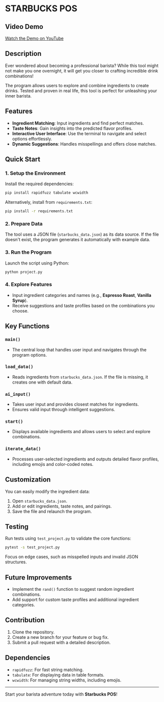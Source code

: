 # STARBUCKS POS

## Video Demo
[Watch the Demo on YouTube](https://www.youtube.com/watch?v=vpb18Lalnvc)

## Description
Ever wondered about becoming a professional barista? While this tool might not make you one overnight, it will get you closer to crafting incredible drink combinations! 

The program allows users to explore and combine ingredients to create drinks. Tested and proven in real life, this tool is perfect for unleashing your inner barista.

## Features
- **Ingredient Matching**: Input ingredients and find perfect matches.
- **Taste Notes**: Gain insights into the predicted flavor profiles.
- **Interactive User Interface**: Use the terminal to navigate and select options effortlessly.
- **Dynamic Suggestions**: Handles misspellings and offers close matches.

## Quick Start

### 1. Setup the Environment
Install the required dependencies:
```bash
pip install rapidfuzz tabulate wcwidth
```
Alternatively, install from `requirements.txt`:
```bash
pip install -r requirements.txt
```

### 2. Prepare Data
The tool uses a JSON file (`starbucks_data.json`) as its data source. If the file doesn't exist, the program generates it automatically with example data.

### 3. Run the Program
Launch the script using Python:
```bash
python project.py
```

### 4. Explore Features
- Input ingredient categories and names (e.g., **Espresso Roast**, **Vanilla Syrup**).
- Receive suggestions and taste profiles based on the combinations you choose.

## Key Functions

### `main()`
- The central loop that handles user input and navigates through the program options.

### `load_data()`
- Reads ingredients from `starbucks_data.json`. If the file is missing, it creates one with default data.

### `ai_input()`
- Takes user input and provides closest matches for ingredients.
- Ensures valid input through intelligent suggestions.

### `start()`
- Displays available ingredients and allows users to select and explore combinations.

### `iterate_data()`
- Processes user-selected ingredients and outputs detailed flavor profiles, including emojis and color-coded notes.

## Customization
You can easily modify the ingredient data:
1. Open `starbucks_data.json`.
2. Add or edit ingredients, taste notes, and pairings.
3. Save the file and relaunch the program.

## Testing
Run tests using `test_project.py` to validate the core functions:
```bash
pytest -s test_project.py
```
Focus on edge cases, such as misspelled inputs and invalid JSON structures.

## Future Improvements
- Implement the `rand()` function to suggest random ingredient combinations.
- Add support for custom taste profiles and additional ingredient categories.

## Contribution
1. Clone the repository.
2. Create a new branch for your feature or bug fix.
3. Submit a pull request with a detailed description.

## Dependencies
- `rapidfuzz`: For fast string matching.
- `tabulate`: For displaying data in table formats.
- `wcwidth`: For managing string widths, including emojis.

---

Start your barista adventure today with **Starbucks POS**!
